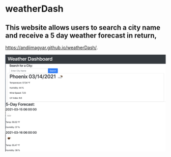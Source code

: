 # weatherDash

## This website allows users to search a city name and receive a 5 day weather forecast in return, 

 https://andiimagyar.github.io/weatherDash/.

 ![Screenshot](/assets/images/weatherdash.png)
